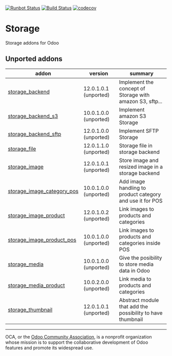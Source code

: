 [![Runbot Status](https://runbot.odoo-community.org/runbot/badge/flat/275/13.0.svg)](https://runbot.odoo-community.org/runbot/repo/github-com-oca-storage-275)
[![Build Status](https://travis-ci.com/OCA/storage.svg?branch=13.0)](https://travis-ci.com/OCA/storage)
[![codecov](https://codecov.io/gh/OCA/storage/branch/13.0/graph/badge.svg)](https://codecov.io/gh/OCA/storage)

# Storage

Storage addons for Odoo

[//]: # (addons)

Unported addons
---------------
addon | version | summary
--- | --- | ---
[storage_backend](storage_backend/) | 12.0.1.0.1 (unported) | Implement the concept of Storage with amazon S3, sftp...
[storage_backend_s3](storage_backend_s3/) | 10.0.1.0.0 (unported) | Implement amazon S3 Storage
[storage_backend_sftp](storage_backend_sftp/) | 12.0.1.0.0 (unported) | Implement SFTP Storage
[storage_file](storage_file/) | 12.0.1.1.0 (unported) | Storage file in storage backend
[storage_image](storage_image/) | 12.0.1.0.1 (unported) | Store image and resized image in a storage backend
[storage_image_category_pos](storage_image_category_pos/) | 10.0.1.0.0 (unported) | Add image handling to product category and use it for POS
[storage_image_product](storage_image_product/) | 12.0.1.0.2 (unported) | Link images to products and categories
[storage_image_product_pos](storage_image_product_pos/) | 10.0.1.0.0 (unported) | Link images to products and categories inside POS
[storage_media](storage_media/) | 10.0.1.0.0 (unported) | Give the posibility to store media data in Odoo
[storage_media_product](storage_media_product/) | 10.0.2.0.0 (unported) | Link media to products and categories
[storage_thumbnail](storage_thumbnail/) | 12.0.1.0.1 (unported) | Abstract module that add the possibility to have thumbnail

[//]: # (end addons)

----

OCA, or the [Odoo Community Association](http://odoo-community.org/), is a nonprofit organization whose
mission is to support the collaborative development of Odoo features and
promote its widespread use.
